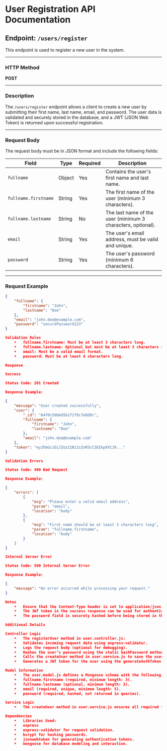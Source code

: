# User Registration API Documentation

## Endpoint: `/users/register`

This endpoint is used to register a new user in the system.

---

### **HTTP Method**
**POST**

---

### **Description**
The `/users/register` endpoint allows a client to create a new user by submitting their first name, last name, email, and password. The user data is validated and securely stored in the database, and a JWT (JSON Web Token) is returned upon successful registration.

---

### **Request Body**
The request body must be in JSON format and include the following fields:

| Field                | Type    | Required | Description                                                   |
|----------------------|---------|----------|---------------------------------------------------------------|
| `fullname`           | Object  | Yes      | Contains the user's first name and last name.                |
| `fullname.firstname` | String  | Yes      | The first name of the user (minimum 3 characters).           |
| `fullname.lastname`  | String  | No       | The last name of the user (minimum 3 characters, optional).  |
| `email`              | String  | Yes      | The user's email address, must be valid and unique.          |
| `password`           | String  | Yes      | The user's password (minimum 6 characters).                  |

---

### **Request Example**
```json
{
    "fullname": {
        "firstname": "John",
        "lastname": "Doe"
    },
    "email": "john.doe@example.com",
    "password": "securePassword123"
}

Validation Rules
	•	fullname.firstname: Must be at least 3 characters long.
	•	fullname.lastname: Optional but must be at least 3 characters if provided.
	•	email: Must be a valid email format.
	•	password: Must be at least 6 characters long.

Response

Success

Status Code: 201 Created

Response Example:

{
    "message": "User created successfully",
    "user": {
        "_id": "64f0c59b6d5b1f1f9c7e8d9c",
        "fullname": {
            "firstname": "John",
            "lastname": "Doe"
        },
        "email": "john.doe@example.com"
    },
    "token": "eyJhbGciOiJIUzI1NiIsInR5cCI6IkpXVCJ9..."
}

Validation Errors

Status Code: 400 Bad Request

Response Example:

{
    "errors": [
        {
            "msg": "Please enter a valid email address",
            "param": "email",
            "location": "body"
        },
        {
            "msg": "First name should be at least 3 characters long",
            "param": "fullname.firstname",
            "location": "body"
        }
    ]
}

Internal Server Error

Status Code: 500 Internal Server Error

Response Example:

{
    "message": "An error occurred while processing your request."
}

Notes
	•	Ensure that the Content-Type header is set to application/json when sending the request.
	•	The JWT token in the success response can be used for authentication in other endpoints.
	•	The password field is securely hashed before being stored in the database and is not retrievable in its original form.

Additional Details

Controller Logic
	•	The registerUser method in user.controller.js:
	•	Validates incoming request data using express-validator.
	•	Logs the request body (optional for debugging).
	•	Hashes the user’s password using the static hashPassword method of the user.model.js.
	•	Calls the createUser method in user.service.js to save the user in the database.
	•	Generates a JWT token for the user using the generateAuthToken method in the user model.

Model Information
	•	The user.model.js defines a Mongoose schema with the following fields:
	•	fullname.firstname (required, minimum length: 3).
	•	fullname.lastname (optional, minimum length: 3).
	•	email (required, unique, minimum length: 5).
	•	password (required, hashed, not returned in queries).

Service Logic
	•	The createUser method in user.service.js ensures all required fields are present and creates the user in the database.

Dependencies
	•	Libraries Used:
	•	express
	•	express-validator for request validation.
	•	bcrypt for hashing passwords.
	•	jsonwebtoken for generating authentication tokens.
	•	mongoose for database modeling and interaction.